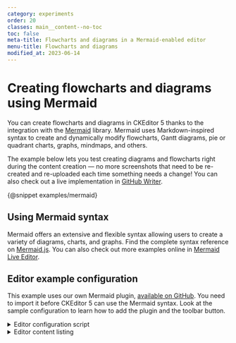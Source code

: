 ```yaml
---
category: experiments
order: 20
classes: main__content--no-toc
toc: false
meta-title: Flowcharts and diagrams in a Mermaid-enabled editor
menu-title: Flowcharts and diagrams
modified_at: 2023-06-14
---
```


# Creating flowcharts and diagrams using Mermaid

You can create flowcharts and diagrams in CKEditor 5 thanks to the integration with the [Mermaid](https://mermaid.js.org/) library. Mermaid uses Markdown-inspired syntax to create and dynamically modify flowcharts, Gantt diagrams, pie or quadrant charts, graphs, mindmaps, and others.

The example below lets you test creating diagrams and flowcharts right during the content creation &mdash; no more screenshots that need to be re-created and re-uploaded each time something needs a change! You can also check out a live implementation in [GitHub Writer](https://ckeditor.com/blog/github-writer-now-available-with-mermaid-support/).

{@snippet examples/mermaid}

## Using Mermaid syntax

Mermaid offers an extensive and flexible syntax allowing users to create a variety of diagrams, charts, and graphs. Find the complete syntax reference on [Mermaid.js](https://mermaid.js.org/intro/). You can also check out more examples online in [Mermaid Live Editor](https://mermaid.live/).

<!-- Learn more about Mermaid syntax and usage in a [dedicated article](https://ckeditor.com/blog/basic-overview-of-creating-flowcharts-using-mermaid/) on our company blog. -->

## Editor example configuration

This example uses our own Mermaid plugin, [available on GitHub](https://github.com/ckeditor/ckeditor5-mermaid). You need to import it before CKEditor 5 can use the Mermaid syntax. Look at the sample configuration to learn how to add the plugin and the toolbar button.

<details>
<summary>Editor configuration script</summary>

```js
import ClassicEditor from '@ckeditor/ckeditor5-build-classic';

import Mermaid from '@ckeditor/ckeditor5-mermaid/src/mermaid';

ClassicEditor
	.create( document.querySelector( '#mermaid' ), {
		plugins: ClassicEditor.builtinPlugins.concat( [
			Mermaid
		] ),
		toolbar: {
			items: [
				'undo', 'redo', '|', 'heading',
				'|', 'bold', 'italic',
				'|', 'link', 'uploadImage', 'insertTable', 'blockQuote', 'mediaEmbed', 'mermaid',
				'|', 'bulletedList', 'numberedList', 'todolist', 'outdent', 'indent'
			]
		},
		ui: {
			viewportOffset: {
				top: window.getViewportTopOffsetConfig()
			}
		},
	} )
	.then( editor => {
		window.editor = editor;
		CKEditorInspector.attach( editor );
		window.console.log( 'CKEditor 5 is ready.', editor );
	} )
	.catch( err => {
		console.error( err.stack );
	} );
```

</details>

<details>
<summary>Editor content listing</summary>

```html
<div id="mermaid">

	<p>Sample editor data</p>
	<pre spellcheck="false"><code class="language-mermaid">
		Sample Mermaid code goes here.
	</code></pre>

</div>
```

</details>
